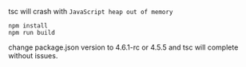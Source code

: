 tsc will crash with `JavaScript heap out of memory`

```shell
npm install
npm run build
```
change package.json version to 4.6.1-rc or 4.5.5 and tsc will complete without issues.
